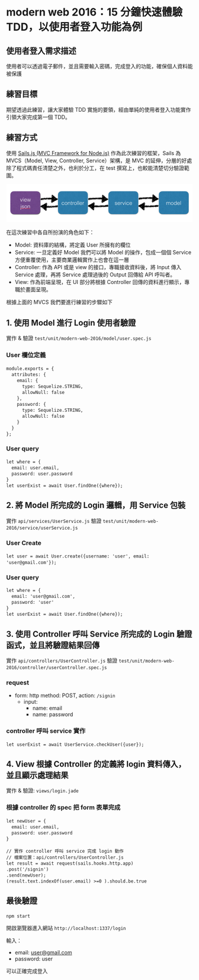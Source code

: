 # modern web 2016：15 分鐘快速體驗 TDD，以使用者登入功能為例

## 使用者登入需求描述

使用者可以透過電子郵件，並且需要輸入密碼，完成登入的功能，確保個人資料能被保護


## 練習目標

期望透過此練習，讓大家體驗 TDD 實施的要領，經由單純的使用者登入功能實作引領大家完成第一個 TDD。

## 練習方式

使用 [Sails.js (MVC Framework for Node.js)](http://sailsjs.org/) 作為此次練習的框架，Sails 為 MVCS（Model, View, Controller, Service）架構，是 MVC 的延伸，分層的好處除了程式碼責任清楚之外，也利於分工，在 test 撰寫上，也較能清楚切分驗證範圍。

![](./mvcs.png)

在這次練習中各自所扮演的角色如下：

* Model: 資料庫的結構，將定義 User 所擁有的欄位
* Service: 一旦定義好 Model 我們可以將 Model 的操作，包成一個個 Service 方便重覆使用，主要商業邏輯實作上也會在這一層
* Controller: 作為 API 或是 view 的接口，專職接收資料後，將 Input 傳入 Service 處理，再將 Service 處理過後的 Output 回傳給 API 呼叫者。
* View: 作為前端呈現，在 UI 部分將根據 Controller 回傳的資料進行顯示，專職於畫面呈現。



根據上面的 MVCS 我們要進行練習的步驟如下

## 1. 使用 Model 進行 Login 使用者驗證

實作 & 驗證 `test/unit/modern-web-2016/model/user.spec.js`

### User 欄位定義

```
module.exports = {
  attributes: {
    email: {
      type: Sequelize.STRING,
      allowNull: false
    },
    password: {
      type: Sequelize.STRING,
      allowNull: false
    }
  }
};
```

### User query

```
let where = {
  email: user.email,
  password: user.password
}
let userExist = await User.findOne({where});

```

## 2. 將 Model 所完成的 Login 邏輯，用 Service 包裝

實作 `api/services/UserService.js`
驗證 `test/unit/modern-web-2016/service/userService.js`

### User Create

`let user = await User.create({username: 'user', email: 'user@gmail.com'});`

### User query

```
let where = {
  email: 'user@gmail.com',
  password: 'user'
}
let userExist = await User.findOne({where});

```


## 3. 使用 Controller 呼叫 Service 所完成的 Login 驗證函式，並且將驗證結果回傳

實作 `api/controllers/UserController.js`
驗證 `test/unit/modern-web-2016/controller/userController.spec.js`

### request

* form: http method: POST, action: `/signin`
  * input:
    * name: email
    * name: password


### controller 呼叫 service 實作

```
let userExist = await UserService.checkUser({user});
```

## 4. View 根據 Controller 的定義將 login 資料傳入，並且顯示處理結果

實作 & 驗證: `views/login.jade`


### 根據 controller 的 spec 把 form 表單完成

```
let newUser = {
  email: user.email,
  password: user.password
}

// 實作 controller 呼叫 service 完成 login 動作
// 檔案位置：api/controllers/UserController.js
let result = await request(sails.hooks.http.app)
.post('/signin')
.send(newUser);
(result.text.indexOf(user.email) >=0 ).should.be.true

```

## 最後驗證

`npm start`

開啟瀏覽器進入網站 `http://localhost:1337/login`

輸入：

* email: user@gmail.com
* password: user

可以正確完成登入
